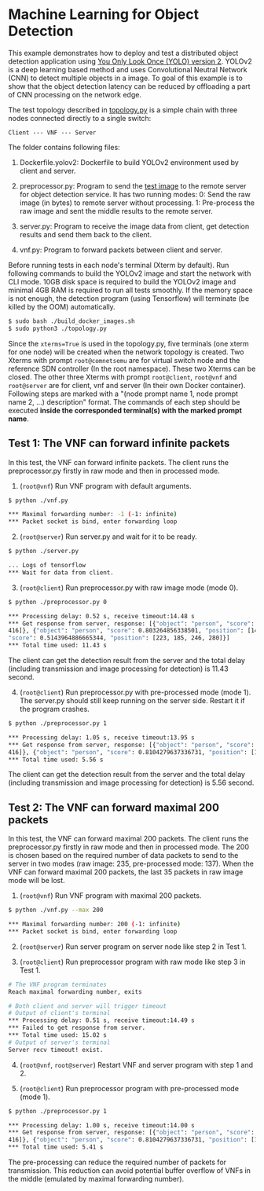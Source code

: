 # Machine Learning for Object Detection #

This example demonstrates how to deploy and test a distributed object detection application using [You Only Look Once
(YOLO) version 2](https://pjreddie.com/darknet/yolov2/).
YOLOv2 is a deep learning based method and uses Convolutional Neutral Network (CNN) to detect multiple objects in a
image.  To goal of this example is to show that the object detection latency can be reduced by offloading a part of CNN
processing on the network edge. 

The test topology described in [topology.py](./topology.py) is a simple chain with three nodes connected directly to a
single switch:

```text
Client --- VNF --- Server
```

The folder contains following files:

1. Dockerfile.yolov2:  Dockerfile to build YOLOv2 environment used by client and server.

2. preprocessor.py: Program to send the [test image](./pedestrain.jpg) to the remote server for object detection
service. It has two running modes: 0: Send the raw image (in bytes) to remote server without processing. 1:
Pre-process the raw image and sent the middle results to the remote server.

3. server.py: Program to receive the image data from client, get detection results and send them back to the client.

4. vnf.py: Program to forward packets between client and server.

Before running tests in each node's terminal (Xterm by default). Run following commands to build the YOLOv2 image and
start the network with CLI mode. 10GB disk space is required to build the YOLOv2 image and minimal 4GB RAM is required
to run all tests smoothly. If the memory space is not enough, the detection program (using Tensorflow) will terminate
(be killed by the OOM) automatically.

```bash
$ sudo bash ./build_docker_images.sh
$ sudo python3 ./topology.py
```

Since the `xterms=True` is used in the topology.py, five terminals (one xterm for one node) will be created when the
network topology is created.
Two Xterms with prompt `root@comnetsemu` are for virtual switch node and the reference SDN controller (In the root namespace).
These two Xterms can be closed.
The other three Xterms with prompt `root@client`, `root@vnf` and `root@server` are for client, vnf and server (In their own Docker container).
Following steps are marked with a "(node prompt name 1, node prompt name 2, ...) description" format.
The commands of each step should be executed **inside the corresponded terminal(s) with the marked prompt name**.

## Test 1: The VNF can forward infinite packets ##

In this test, the VNF can forward infinite packets. The client runs the preprocessor.py firstly in raw mode and then in
processed mode.

1. (`root@vnf`) Run VNF program with default arguments.

```bash
$ python ./vnf.py

*** Maximal forwarding number: -1 (-1: infinite)
*** Packet socket is bind, enter forwarding loop
```

2. (`root@server`) Run server.py and wait for it to be ready.

```bash
$ python ./server.py

... Logs of tensorflow
*** Wait for data from client.
```

3. (`root@client`) Run preprocessor.py with raw image mode (mode 0).

```bash
$ python ./preprocessor.py 0

*** Processing delay: 0.52 s, receive timeout:14.48 s
*** Get response from server, response: [{"object": "person", "score": 0.8786484003067017, "position": [164, 121, 257,
416]}, {"object": "person", "score": 0.803264856338501, "position": [145, 138, 185, 345]}, {"object": "backpack",
"score": 0.5143964886665344, "position": [223, 185, 246, 280]}]
*** Total time used: 11.43 s
```

The client can get the detection result from the server and the total delay (including transmission and image processing
for detection) is 11.43 second.

4. (`root@client`) Run preprocessor.py with pre-processed mode (mode 1). The server.py should still keep running on the
   server side. Restart it if the program crashes.

```bash
$ python ./preprocessor.py 1

*** Processing delay: 1.05 s, receive timeout:13.95 s
*** Get response from server, response: [{"object": "person", "score": 0.9002497792243958, "position": [165, 120, 256,
416]}, {"object": "person", "score": 0.8104279637336731, "position": [145, 140, 185, 343]}]
*** Total time used: 5.56 s
```

The client can get the detection result from the server and the total delay (including transmission and image processing
for detection) is 5.56 second.

## Test 2: The VNF can forward maximal 200 packets ##

In this test, the VNF can forward maximal 200 packets. The client runs the preprocessor.py firstly in raw mode and then
in processed mode. The 200 is chosen based on the required number of data packets to send to the server in two modes
(raw image: 235, pre-processed mode: 137). When the VNF can forward maximal 200 packets, the last 35 packets in raw
image mode will be lost.

1. (`root@vnf`) Run VNF program with maximal 200 packets.

```bash
$ python ./vnf.py --max 200

*** Maximal forwarding number: 200 (-1: infinite)
*** Packet socket is bind, enter forwarding loop
```

2. (`root@server`) Run server program on server node like step 2 in Test 1.

3. (`root@client`) Run preprocessor program with raw mode like step 3 in Test 1.

```bash
# The VNF program terminates
Reach maximal forwarding number, exits

# Both client and server will trigger timeout
# Output of client's terminal
*** Processing delay: 0.51 s, receive timeout:14.49 s
*** Failed to get response from server.
*** Total time used: 15.02 s
# Output of server's terminal
Server recv timeout! exist.
```

4. (`root@vnf`, `root@server`) Restart VNF and server program with step 1 and 2.

5. (`root@client`) Run preprocessor program with pre-processed mode (mode 1).

```bash
$ python ./preprocessor.py 1

*** Processing delay: 1.00 s, receive timeout:14.00 s
*** Get response from server, response: [{"object": "person", "score": 0.9002497792243958, "position": [165, 120, 256,
416]}, {"object": "person", "score": 0.8104279637336731, "position": [145, 140, 185, 343]}]
*** Total time used: 5.41 s
```

The pre-processing can reduce the required number of packets for transmission. This reduction can avoid potential buffer
overflow of VNFs in the middle (emulated by maximal forwarding number).

